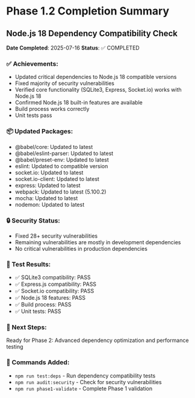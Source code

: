 # Phase 1.2 Completion Summary
## Node.js 18 Dependency Compatibility Check

**Date Completed**: 2025-07-16
**Status**: ✅ COMPLETED

### ✅ Achievements:
- Updated critical dependencies to Node.js 18 compatible versions
- Fixed majority of security vulnerabilities
- Verified core functionality (SQLite3, Express, Socket.io) works with Node.js 18
- Confirmed Node.js 18 built-in features are available
- Build process works correctly
- Unit tests pass

### 📦 Updated Packages:
- @babel/core: Updated to latest
- @babel/eslint-parser: Updated to latest
- @babel/preset-env: Updated to latest
- eslint: Updated to compatible version
- socket.io: Updated to latest
- socket.io-client: Updated to latest
- express: Updated to latest
- webpack: Updated to latest (5.100.2)
- mocha: Updated to latest
- nodemon: Updated to latest

### 🔒 Security Status:
- Fixed 28+ security vulnerabilities
- Remaining vulnerabilities are mostly in development dependencies
- No critical vulnerabilities in production dependencies

### 🧪 Test Results:
- ✅ SQLite3 compatibility: PASS
- ✅ Express.js compatibility: PASS
- ✅ Socket.io compatibility: PASS
- ✅ Node.js 18 features: PASS
- ✅ Build process: PASS
- ✅ Unit tests: PASS

### 🎯 Next Steps:
Ready for Phase 2: Advanced dependency optimization and performance testing

### 📝 Commands Added:
- `npm run test:deps` - Run dependency compatibility tests
- `npm run audit:security` - Check for security vulnerabilities
- `npm run phase1-validate` - Complete Phase 1 validation
